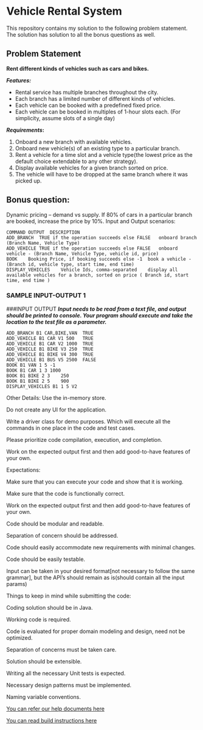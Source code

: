 # Vehicle Rental System
This repository contains my solution to the following problem statement. 
The solution has solution to all the bonus questions as well. 

## Problem Statement

**Rent different kinds of vehicles such as cars and bikes.**

**_Features:_**

- Rental service has multiple branches throughout the city.
- Each branch has a limited number of different kinds of vehicles.
- Each vehicle can be booked with a predefined fixed price.
- Each vehicle can be booked in multiples of 1-hour slots each. (For simplicity, assume slots of a single day)

**_Requirements_:**
1. Onboard a new branch with available vehicles.
2. Onboard new vehicle(s) of an existing type to a particular branch.
3. Rent a vehicle for a time slot and a vehicle type(the lowest price as the default choice extendable to any other strategy).
4. Display available vehicles for a given branch sorted on price.
5. The vehicle will have to be dropped at the same branch where it was picked up.
## Bonus question:
Dynamic pricing – demand vs supply. If 80% of cars in a particular branch are booked, increase the price by 10%.
Input and Output scenarios:
```
COMMAND	OUTPUT	DESCRIPTION
ADD_BRANCH	TRUE if the operation succeeds else FALSE	onboard branch (Branch Name, Vehicle Type)
ADD_VEHICLE	TRUE if the operation succeeds else FALSE	onboard vehicle - (Branch Name, Vehicle Type, vehicle id, price)
BOOK	Booking Price, if booking succeeds else -1	book a vehicle - (Branch id, vehicle type, start time, end time)
DISPLAY_VEHICLES	Vehicle Ids, comma-separated	display all available vehicles for a branch, sorted on price ( Branch id, start time, end time )
```

### SAMPLE INPUT-OUTPUT 1
###INPUT	                  OUTPUT
**_Input needs to be read from a text file, and output should be printed to console. Your program should execute and take the location to the test file as a parameter._**

```
ADD_BRANCH B1 CAR,BIKE,VAN	TRUE
ADD_VEHICLE B1 CAR V1 500	TRUE
ADD_VEHICLE B1 CAR V2 1000	TRUE
ADD_VEHICLE B1 BIKE V3 250	TRUE
ADD_VEHICLE B1 BIKE V4 300	TRUE
ADD_VEHICLE B1 BUS V5 2500	FALSE
BOOK B1 VAN 1 5	-1
BOOK B1 CAR 1 3	1000
BOOK B1 BIKE 2 3	250
BOOK B1 BIKE 2 5	900
DISPLAY_VEHICLES B1 1 5	V2
```
Other Details:
Use the in-memory store.

Do not create any UI for the application.

Write a driver class for demo purposes. Which will execute all the commands in one place in the code and test cases.

Please prioritize code compilation, execution, and completion.

Work on the expected output first and then add good-to-have features of your own.

Expectations:

Make sure that you can execute your code and show that it is working.

Make sure that the code is functionally correct.

Work on the expected output first and then add good-to-have features of your own.

Code should be modular and readable.

Separation of concern should be addressed.

Code should easily accommodate new requirements with minimal changes.

Code should be easily testable.

Input can be taken in your desired format[not necessary to follow the same grammar], but the API’s should remain as is(should contain all the input params)

Things to keep in mind while submitting the code:

Coding solution should be in Java.

Working code is required.

Code is evaluated for proper domain modeling and design, need not be optimized.

Separation of concerns must be taken care.

Solution should be extensible.

Writing all the necessary Unit tests is expected.

Necessary design patterns must be implemented.

Naming variable conventions.

[You can refer our help documents here](https://help.geektrust.com)

[You can read build instructions here](https://github.com/geektrust/coding-problem-artefacts)
